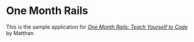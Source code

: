 # One Month Rails
This is the sample application for 
[*One Month Rails: Teach Yourself to Code*](http://onemonthrails.com)
by Matthan